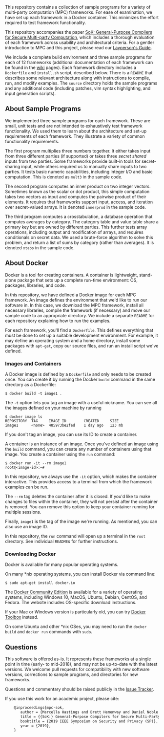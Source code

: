 This repository contains a collection of sample programs for a variety of multi-party computation (MPC) frameworks. For ease of examination, we have set up each framework in a Docker container. This minimizes the effort required to test framework functionality. 

This repository accompanies the paper <a href="http://marcellahastings.com/static/mpcsok.pdf">SoK: General-Purpose Compilers for Secure Multi-party Computation</a>, which includes a thorough evaluation of each framework across usability and architectural criteria. For a gentler introduction to MPC and this project, please read our [Layperson's Guide](https://github.com/MPC-SoK/frameworks/wiki/A-Layperson%27s-Guide).

We include a complete build environment and three sample programs for each of 12 frameworks (additional documentation of each framework can be found in the [wiki](https://github.com/mpc-sok/frameworks/wiki) pages). 
Each framework directory includes a `Dockerfile` and `install.sh` script, described below. There is a `README` that describes some relevant architecture along with instructions to compile, run, and modify examples. The `source` directory holds the sample programs and any additional code (including patches, vim syntax highlighting, and input generation scripts).

## About Sample Programs
We implemented three sample programs for each framework. These are small, unit tests and are not intended to exhaustively test framework functionality. We used them to learn about the architecture and set-up requirements of each framework. They illustrate a variety of common functionality requirements.

The first program multiplies three numbers together. It either takes input from three different parties (if supported) or takes three _secret shared_ inputs from two parties. Some frameworks provide built-in tools for secret-sharing input, while others required us to manually share inputs to two parties. It tests basic numeric capabilities, including integer I/O and basic computation. This is denoted as `mult3` in the sample code.

The second program computes an inner product on two integer vectors. Sometimes known as the scalar or dot product, this simple computation takes two vectors as input and computes the pairwise product of their elements. It requires that frameworks support input, access, and iteration over secret-valued arrays.  It is denoted `innerprod` in the sample code.

The third program computes a crosstabulation, a database operation that computes averages by category. The category table and value table share a primary key but are owned by different parties. This further tests array operations, including output and modification of arrays, and requires conditionals on secret data. We used a brute-force algorithm to solve this problem, and return a list of sums by category (rather than averages). It is denoted `xtabs` in the sample code.

## About Docker

Docker is a tool for creating containers. A container is lightweight, stand-alone package that sets up a complete run-time environment: OS, packages, libraries, and code. 

In this repository, we have defined a Docker image for each MPC framework. An image defines the environment that we'd like to run our software in. In this case, we download the MPC framework, install all necessary libraries, compile the framework (if necessary) and move our sample code to an appropriate directory. We include a separate `README` for each repository explaining how to run the examples.

For each framework, you'll find a `Dockerfile`. This defines everything that must be done to set up a suitable development environment. For example, it may define an operating system and a home directory, install some packages with `apt-get`, copy our source files, and run an install script we've defined.

### Images and Containers

A Docker image is defined by a `Dockerfile` and only needs to be created once. You can create it by running the Docker `build` command in the same directory as a Dockerfile:
```
$ docker build -t image1 .
```
The `-t` option lets you tag an image with a useful nickname. You can see all the images defined on your machine by running
```
$ docker image ls
REPOSITORY	TAG		IMAGE ID		CREATED		SIZE
image1		<none>	485973be2fed	1 day ago	123 mb
```

If you don't tag an image, you can use its ID to create a container.

A container is an instance of an image. Once you've defined an image using the `build` command, you can create any number of containers using that image. You create a container using the `run` command:
```
$ docker run -it --rm image1
root@<image-id>:~#
```
In this repository, we always use the `-it` option, which makes the container interactive. This provides access to a terminal from which the framework examples can be run.

The `--rm` tag deletes the container after it is closed. If you'd like to make changes to files within the container, they will not persist after the container is removed. You can remove this option to keep your container running for multiple sessions. 

Finally, `image1` is the tag of the image we're running. As mentioned, you can also use an image ID.

In this repository, the `run` command will open up a terminal in the `root` directory. See individual `README`s for further instructions.

### Downloading Docker

Docker is available for many popular operating systems. 

On many \*nix operating systems, you can install Docker via command line:
```
$ sudo apt-get install docker.io
```

The [Docker Community Edition](https://store.docker.com/search?type=edition&offering=community) is available for a variety of operating systems, including Windows 10, MacOS, Ubuntu, Debian, CentOS, and Fedora. The website includes OS-specific download instructions.

If your Mac or Windows version is particularly old, you can try [Docker Toolbox](https://docs.docker.com/toolbox/overview/) instead.

On some Ubuntu and other \*nix OSes, you may need to run the `docker build` and `docker run` commands with `sudo`.

## Questions
This software is offered as-is. It represents these frameworks at a single point in time (early- to mid-2018), and may not be up-to-date with the latest versions. We welcome pull requests for compatibility with new software versions, corrections to sample programs, and directories for new frameworks.

Questions and commentary should be raised publicly in the [Issue Tracker](https://github.com/MPC-SoK/frameworks/issues). 

If you use this work for an academic project, please cite:
```latex
    @inproceedings{mpc-sok,
       author = {Marcella Hastings and Brett Hemenway and Daniel Noble and Steve Zdancewic},
       title = {{SoK:} General-Purpose Compilers for Secure Multi-Party Computation},
       booktitle = {2019 IEEE Symposium on Security and Privacy (SP)},
       year = {2019},
    }
```

